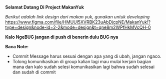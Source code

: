 **Selamat Datang Di Project MakanYuk**

_Berikut adalah link design dari makan yuk, gunakan untuk developing_
https://www.figma.com/file/HMUUl5XVRBK23uAbDjcpNE/MakanYuk!?type=design&node-id=2-2&mode=design&t=qne8m2WPfHkMVcQH-0

**Kalo NgeBUG jangan di push di benerin dulu BUG nya**

**Baca Note:**

- Commit Message harus sesuai dengan apa yang di ubah, jangan ngaco.
- Tolong komunikasikan di group kalian lagi mau mulai kerjain bagian mana dan kalo sudah selesi komunikasikan lagi bahwa sudah selesai dan sudah di commit
